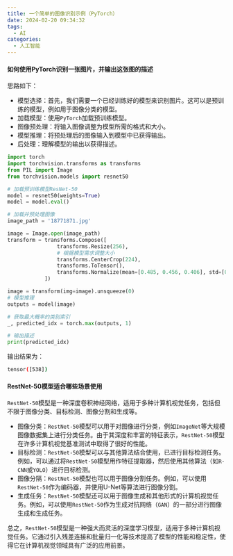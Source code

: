 ```yaml
---
title: 一个简单的图像识别示例（PyTorch）
date: 2024-02-20 09:34:32
tags:
  - AI
categories:
  - 人工智能
---
```


#### 如何使用PyTorch识别一张图片，并输出这张图的描述

思路如下：
- 模型选择：首先，我们需要一个已经训练好的模型来识别图片。这可以是预训练的模型，例如用于图像分类的模型。
- 加载模型：使用`PyTorch`加载预训练模型。
- 图像预处理：将输入图像调整为模型所需的格式和大小。
- 模型推理：将预处理后的图像输入到模型中已获得输出。
- 后处理：理解模型的输出以获得描述。

```python
import torch
import torchvision.transforms as transforms
from PIL import Image
from torchvision.models import resnet50

# 加载预训练模型ResNet-50
model = resnet50(weights=True)
model = model.eval()

# 加载并预处理图像
image_path = '18771871.jpg'

image = Image.open(image_path)
transform = transforms.Compose([
                transforms.Resize(256),
                # 根据模型需求调整大小
                transforms.CenterCrop(224),
                transforms.ToTensor(),
                transforms.Normalize(mean=[0.485, 0.456, 0.406], std=[0.229, 0.224, 0.225]),
            ])

image = transform(img=image).unsqueeze(0)
# 模型推理
outputs = model(image)

# 获取最大概率的类别索引
_, predicted_idx = torch.max(outputs, 1)

# 输出描述
print(predicted_idx)
```
输出结果为：
```bash
tensor([538])
```

#### RestNet-50模型适合哪些场景使用

`RestNet-50`模型是一种深度卷积神经网络，适用于多种计算机视觉任务，包括但不限于图像分类、目标检测、图像分割和生成等。
- 图像分类：`RestNet-50`模型可以用于对图像进行分类，例如`ImageNet`等大规模图像数据集上进行分类任务。由于其深度和丰富的特征表示，`RestNet-50`模型在许多计算机视觉基准测试中取得了很好的性能。
- 目标检测：`RestNet-50`模型可以与其他算法结合使用，已进行目标检测任务。例如，可以通过将`RestNet-50`模型用作特征提取器，然后使用其他算法（如`R-CNN`或`YOLO`）进行目标检测。
- 图像分隔：`RestNet-50`模型也可以用于图像分割任务。例如，可以使用`RestNet-50`作为编码器，并使用U-Net等算法进行图像分割。
- 生成任务：`RestNet-50`模型还可以用于图像生成和其他形式的计算机视觉任务。例如，可以使用`RestNet-50`作为生成对抗网络（`GAN`）的一部分进行图像生成和生成任务。

总之，`RestNet-50`模型是一种强大而灵活的深度学习模型，适用于多种计算机视觉任务。它通过引入残差连接和批量归一化等技术提高了模型的性能和稳定性，使得它在计算机视觉领域具有广泛的应用前景。